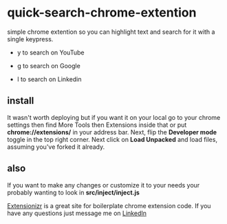 # quick-search-chrome-extention

simple chrome extention so you can highlight text and search for it with a single keypress. 
  
  - y to search on YouTube

  - g to search on Google

  - l to search on Linkedin
  
## install
  It wasn't worth deploying but if you want it on your local go to your chrome settings then find More Tools then Extensions inside that or put **chrome://extensions/** in your address bar.
Next, flip the **Developer mode** toggle in the top right corner. Next click on **Load Unpacked** and load files, assuming you've forked it already.
  
  
 ## also
  
  If you want to make any changes or customize it to your needs your probably wanting to look in **src/inject/inject.js**
  
  [Extensionizr](https://extensionizr.com/!#{%22modules%22:[%22browser-mode%22,%22with-bg%22,%22with-persistent-bg%22,%22no-options%22,%22no-override%22,%22inject-css%22,%22inject-js%22],%22boolean_perms%22:[%22notifications%22,%22tabs%22],%22match_ptrns%22:[%22https://linkedin/*%22]}) is a great site for boilerplate chrome extension code. If you have any questions just message me on [LinkedIn](https://www.linkedin.com/in/danny-woodford-54b418126/)
  
